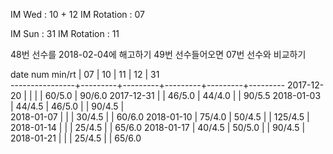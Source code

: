 IM Wed      : 10 + 12
IM Rotation : 07

IM Sun      : 31
IM Rotation : 11

48번 선수를 2018-02-04에 해고하기
49번 선수들어오면 07번 선수와 비교하기

date num min/rt |    07   |    10   |    11   |    12   |    31      
----------------+---------+---------+---------+---------+---------
2017-12-20      |         |         |         |  60/5.0 |  90/6.0 
2017-12-31      |         |  46/5.0 |  44/4.0 |         |  90/5.5 
2018-01-03      |  44/4.5 |  46/5.0 |         |  90/4.5 |        
2018-01-07      |         |         |  30/4.5 |         |  60/6.0
2018-01-10      |  75/4.0 |  50/4.5 |         | 125/4.5 |        
2018-01-14      |         |         |  25/4.5 |         |  65/6.0
2018-01-17      |  40/4.5 |  50/5.0 |         |  90/4.5 |        
2018-01-21      |         |         |  25/4.5 |         |  65/6.0

